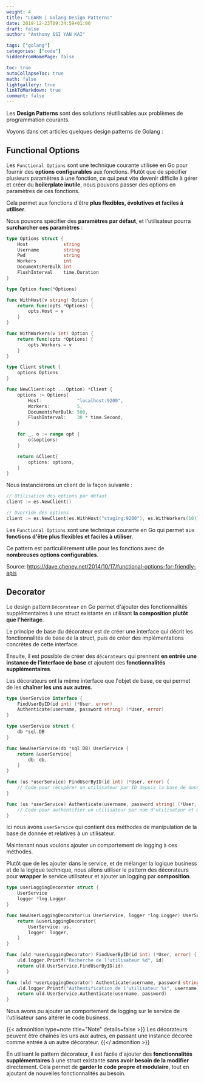 ```yaml
---
weight: 4
title: "LEARN | Golang Design Patterns"
date: 2019-12-23T09:34:59+01:00
draft: false
author: "Anthony SSI YAN KAI"

tags: ["golang"]
categories: ["code"]
hiddenFromHomePage: false

toc: true
autoCollapseToc: true
math: false
lightgallery: true
linkToMarkdown: true
comment: false
---
```


Les **Design Patterns** sont des solutions réutilisables aux problèmes de programmation courants.

<!--more-->

Voyons dans cet articles quelques design patterns de Golang :

## Functional Options

Les `Functional Options` sont une technique courante utilisée en Go pour fournir des **options configurables** aux fonctions. Plutôt que de spécifier plusieurs paramètres à une fonction, ce qui peut vite devenir difficile à gérer et créer du **boilerplate inutile**, nous pouvons passer des options en paramètres de ces fonctions. 

Cela permet aux fonctions d'être **plus flexibles, évolutives et faciles à utiliser**.

Nous pouvons spécifier des **paramètres par défaut**, et l'utilisateur pourra **surcharcher ces paramètres** :

```go
type Options struct {
	Host             string
	Username         string
	Pwd              string
	Workers          int
	DocumentsPerBulk int
	FlushInterval    time.Duration
}

type Option func(*Options)

func WithHost(v string) Option {
	return func(opts *Options) {
		opts.Host = v
	}
}

func WithWorkers(v int) Option {
	return func(opts *Options) {
		opts.Workers = v
	}
}

type Client struct {
	options Options
}

func NewClient(opt ...Option) *Client {
	options := Options{
		Host:             "localhost:9200",
		Workers:          5,
		DocumentsPerBulk: 500,
		FlushInterval:    30 * time.Second,
	}

	for _, o := range opt {
		o(&options)
	}

	return &Client{
		options: options,
	}
}
```

Nous instancierons un client de la façon suivante : 

```go
// Utilisation des options par défaut
client := es.NewClient()

// Override des options
client := es.NewClient(es.WithHost("staging:9200"), es.WithWorkers(10))
```

Les `Functional Options` sont une technique courante en Go qui permet aux **fonctions d'être plus flexibles et faciles à utiliser**. 

Ce pattern est particulièrement utile pour les fonctions avec de **nombreuses options configurables**.

Source: https://dave.cheney.net/2014/10/17/functional-options-for-friendly-apis

## Decorator

Le design pattern `Décorateur` en Go permet d'ajouter des fonctionnalités supplémentaires à une struct existante en utilisant **la composition plutôt que l'héritage**.

Le principe de base du décorateur est de créer une interface qui décrit les fonctionnalités de base de la struct, puis de créer des implémentations concrètes de cette interface. 

Ensuite, il est possible de créer des `décorateurs` qui prennent **en entrée une instance de l'interface de base** et ajoutent des **fonctionnalités supplémentaires**. 

Les décorateurs ont la même interface que l'objet de base, ce qui permet de les **chaîner les uns aux autres**.

```go
type UserService interface {
    FindUserByID(id int) (*User, error)
    Authenticate(username, password string) (*User, error)
}

type userService struct {
    db *sql.DB
}

func NewUserService(db *sql.DB) UserService {
    return &userService{
        db: db,
    }
}

func (us *userService) FindUserByID(id int) (*User, error) {
    // Code pour récupérer un utilisateur par ID depuis la base de données
}

func (us *userService) Authenticate(username, password string) (*User, error) {
    // Code pour authentifier un utilisateur par nom d'utilisateur et mot de passe
}
``` 
Ici nous avons `userService` qui contient des méthodes de manipulation de la base de donnée et relatives à un utilisateur.

Maintenant nous voulons ajouter un comportement de logging à ces méthodes.

Plutôt que de les ajouter dans le service, et de mélanger la logique business et de la logique technique, nous allons utiliser le pattern des décorateurs pour **wrapper** le service utilisateur et ajouter un logging par **composition**.

```go
type userLoggingDecorator struct {
    UserService
    logger *log.Logger
}

func NewUserLoggingDecorator(us UserService, logger *log.Logger) UserService {
    return &userLoggingDecorator{
        UserService: us,
        logger: logger,
    }
}

func (uld *userLoggingDecorator) FindUserByID(id int) (*User, error) {
    uld.logger.Printf("Recherche de l'utilisateur %d", id)
    return uld.UserService.FindUserByID(id)
}

func (uld *userLoggingDecorator) Authenticate(username, password string) (*User, error) {
    uld.logger.Printf("Authentification de l'utilisateur %s", username)
    return uld.UserService.Authenticate(username, password)
}
```

Nous avons pu ajouter un comportement de logging sur le service de l'utilisateur sans altérer le code business.

{{< admonition type=note title="Note" details=false >}}
Les décorateurs peuvent être chaînés les uns aux autres, en passant une instance décorée comme entrée à un autre décorateur.
{{</ admonition >}}

En utilisant le pattern décorateur, il est facile d'ajouter des **fonctionnalités supplémentaires** à une struct existante **sans avoir besoin de la modifier** directement. Cela permet de **garder le code propre et modulaire**, tout en ajoutant de nouvelles fonctionnalités au besoin.
